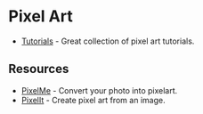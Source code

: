 # Pixel Art

- [Tutorials](https://blog.studiominiboss.com/pixelart) - Great collection of pixel art tutorials.

## Resources

- [PixelMe](https://pixel-me.tokyo/en/) - Convert your photo into pixelart.
- [PixelIt](https://giventofly.github.io/pixelit/) - Create pixel art from an image.